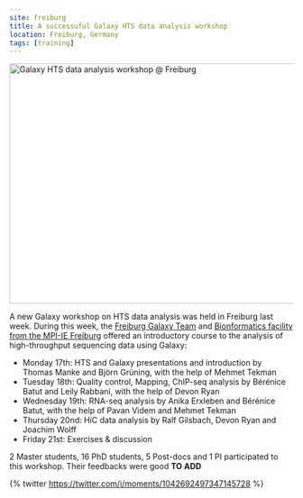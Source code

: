 ```yaml
---
site: freiburg
title: A successuful Galaxy HTS data analysis workshop
location: Freiburg, Germany
tags: [training]
---
```


<div class="multiple-img">
<a data-flickr-embed="true" data-header="true" data-footer="true"  href="https://www.flickr.com/photos/134305289@N03/43888095455/in/datetaken/" title="Galaxy HTS data analysis workshop @ Freiburg"><img src="https://farm2.staticflickr.com/1892/43888095455_3238320d36_z.jpg" width="640" height="427" alt="Galaxy HTS data analysis workshop @ Freiburg"></a><script async src="//embedr.flickr.com/assets/client-code.js" charset="utf-8"></script>
</div>

A new Galaxy workshop on HTS data analysis was held in Freiburg last week. During this week, the [Freiburg Galaxy Team]() and [Bionformatics facility from the MPI-IE Freiburg](https://www.ie-freiburg.mpg.de/bioinformaticsfac) offered an introductory course to the analysis of high-throughput sequencing data using Galaxy:

- Monday 17th: HTS and Galaxy presentations and introduction by Thomas Manke and Björn Grüning, with the help of Mehmet Tekman
- Tuesday 18th: Quality control, Mapping, ChIP-seq analysis by Bérénice Batut and Leily Rabbani, with the help of Devon Ryan
- Wednesday 19th: RNA-seq analysis by Anika Erxleben and Bérénice Batut, with the help of Pavan Videm and Mehmet Tekman
- Thursday 20nd: HiC data analysis by Ralf Gilsbach, Devon Ryan and Joachim Wolff
- Friday 21st: Exercises & discussion

2 Master students, 16 PhD students, 5 Post-docs and 1 PI participated to this workshop. Their feedbacks were good **TO ADD**

{% twitter https://twitter.com/i/moments/1042692497347145728 %}
